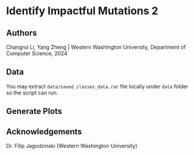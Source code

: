 # Identify Impactful Mutations 2
## Authors
Changrui Li, Yang Zheng | Western Washington University, Department of Computer Science, 2024

## Data
You may extract `data/saved_classes_data.rar` file locally under `data` folder so the script can run.

##  

## Generate Plots


## Acknowledgements

Dr. Filip Jagodzinski (Western Washington University)